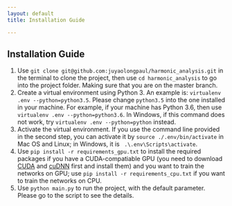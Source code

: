 ```yaml
---
layout: default
title: Installation Guide

---
```


## Installation Guide

1. Use `git clone git@github.com:juyaolongpaul/harmonic_analysis.git` in the terminal to clone the project, then use `cd harmonic_analysis` to go into the project folder. Making sure that you are on the master branch.
2. Create a virtual environment using Python 3. An example is: `virtualenv .env --python=python3.5`. Please change `python3.5` into the one installed in your machine. For example, if your machine has Python 3.6, then use `virtualenv .env --python=python3.6`. In Windows, if this command does not work, try `virtualenv .env --python=python` instead.
3. Activate the virtual environment. If you use the command line provided in the second step, you can activate it by `source ./.env/bin/activate` in Mac OS and Linux; in Windows, it is ` .\.env\Scripts\activate`.
4. Use `pip install -r requirements_gpu.txt` to install the required packages if you have a CUDA-compatiable GPU (you need to download [CUDA](https://developer.nvidia.com/cuda-90-download-archive) and [cuDNN]( https://developer.nvidia.com/cudnn) first and install them) and you want to train the networks on GPU; use `pip install -r requirements_cpu.txt` if you want to train the networks on CPU.
5. Use `python main.py` to run the project, with the default parameter. Please go to the script to see the details. 
